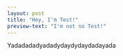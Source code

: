 ```yaml
---
layout: post
title: "Hey, I'm Test!"
preview-text: "I'm not so Test!"
---
```


Yadadadadyadadydaydydaydadayada
